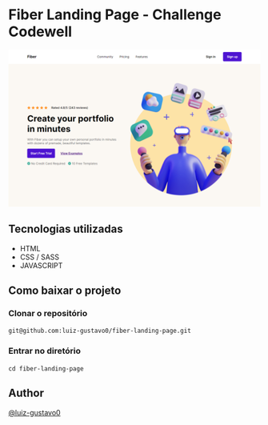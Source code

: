 # Fiber Landing Page - Challenge Codewell

<p>
<img src='Assets/hero-fiber.png'/>
<p>

## Tecnologias utilizadas

- HTML
- CSS / SASS
- JAVASCRIPT

## Como baixar o projeto

### Clonar o repositório

```
git@github.com:luiz-gustavo0/fiber-landing-page.git
```

### Entrar no diretório

```
cd fiber-landing-page
```

## Author

[@luiz-gustavo0](https://www.linkedin.com/in/luiz-gustavo0/)

<!-- # Welcome to Codewell! 👋

Codewell's aim is to provide you with real-world design templates that you can use to practice your HTML and CSS projects.

Free or paid, all templates are high quality and will make great portfolio pieces.

### I've completed the challenge, now what?

We recommend using one of these two websites to deploy your projects

- [GitHub Pages](https://pages.github.com/)
- [Netlify](https://www.netlify.com/)

They're super easy to setup and you should have your website up and running in no time, just follow their instructions.


### Submit your solution to Codewell

Visit the relevant challenge on [Codewell](https://codewell.cc) and click on 'Submit Solution' right under the challenge.
Enter all the title, Github repo URL, Live URL (Netlify or GH Pages), and tell the community what challenges you've faced.

### Join our community on Slack

If you want more real-time communication, you can visit our community on [Slack](https://join.slack.com/t/codewell-hq/shared_invite/zt-ni8c9g8h-gNYWrmqQ3Uh37dcLg9~LMQ).

### Fonts Used

https://fonts.google.com/specimen/Inter -->
